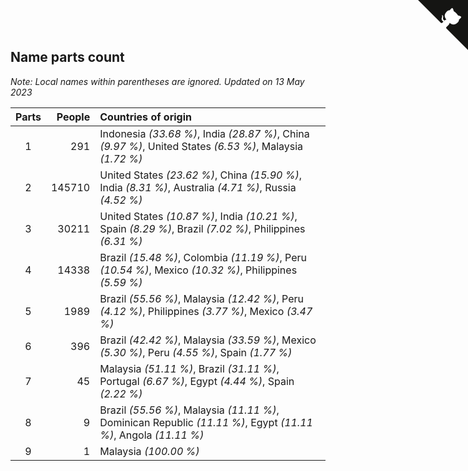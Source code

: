 ## Name parts count

*Note: Local names within parentheses are ignored.*
*Updated on 13 May 2023*

| Parts | People | Countries of origin |
| :--: | ---: | :--- |
| 1 | 291 | Indonesia *(33.68 %)*, India *(28.87 %)*, China *(9.97 %)*, United States *(6.53 %)*, Malaysia *(1.72 %)* |
| 2 | 145710 | United States *(23.62 %)*, China *(15.90 %)*, India *(8.31 %)*, Australia *(4.71 %)*, Russia *(4.52 %)* |
| 3 | 30211 | United States *(10.87 %)*, India *(10.21 %)*, Spain *(8.29 %)*, Brazil *(7.02 %)*, Philippines *(6.31 %)* |
| 4 | 14338 | Brazil *(15.48 %)*, Colombia *(11.19 %)*, Peru *(10.54 %)*, Mexico *(10.32 %)*, Philippines *(5.59 %)* |
| 5 | 1989 | Brazil *(55.56 %)*, Malaysia *(12.42 %)*, Peru *(4.12 %)*, Philippines *(3.77 %)*, Mexico *(3.47 %)* |
| 6 | 396 | Brazil *(42.42 %)*, Malaysia *(33.59 %)*, Mexico *(5.30 %)*, Peru *(4.55 %)*, Spain *(1.77 %)* |
| 7 | 45 | Malaysia *(51.11 %)*, Brazil *(31.11 %)*, Portugal *(6.67 %)*, Egypt *(4.44 %)*, Spain *(2.22 %)* |
| 8 | 9 | Brazil *(55.56 %)*, Malaysia *(11.11 %)*, Dominican Republic *(11.11 %)*, Egypt *(11.11 %)*, Angola *(11.11 %)* |
| 9 | 1 | Malaysia *(100.00 %)* |


<a href="https://github.com/jonatanklosko/wca_statistics" class="github-corner" aria-label="View source on Github"><svg width="80" height="80" viewBox="0 0 250 250" style="fill:#151513; color:#fff; position: absolute; top: 0; border: 0; right: 0;" aria-hidden="true"><path d="M0,0 L115,115 L130,115 L142,142 L250,250 L250,0 Z"></path><path d="M128.3,109.0 C113.8,99.7 119.0,89.6 119.0,89.6 C122.0,82.7 120.5,78.6 120.5,78.6 C119.2,72.0 123.4,76.3 123.4,76.3 C127.3,80.9 125.5,87.3 125.5,87.3 C122.9,97.6 130.6,101.9 134.4,103.2" fill="currentColor" style="transform-origin: 130px 106px;" class="octo-arm"></path><path d="M115.0,115.0 C114.9,115.1 118.7,116.5 119.8,115.4 L133.7,101.6 C136.9,99.2 139.9,98.4 142.2,98.6 C133.8,88.0 127.5,74.4 143.8,58.0 C148.5,53.4 154.0,51.2 159.7,51.0 C160.3,49.4 163.2,43.6 171.4,40.1 C171.4,40.1 176.1,42.5 178.8,56.2 C183.1,58.6 187.2,61.8 190.9,65.4 C194.5,69.0 197.7,73.2 200.1,77.6 C213.8,80.2 216.3,84.9 216.3,84.9 C212.7,93.1 206.9,96.0 205.4,96.6 C205.1,102.4 203.0,107.8 198.3,112.5 C181.9,128.9 168.3,122.5 157.7,114.1 C157.9,116.9 156.7,120.9 152.7,124.9 L141.0,136.5 C139.8,137.7 141.6,141.9 141.8,141.8 Z" fill="currentColor" class="octo-body"></path></svg></a><style>.github-corner:hover .octo-arm{animation:octocat-wave 560ms ease-in-out}@keyframes octocat-wave{0%,100%{transform:rotate(0)}20%,60%{transform:rotate(-25deg)}40%,80%{transform:rotate(10deg)}}@media (max-width:500px){.github-corner:hover .octo-arm{animation:none}.github-corner .octo-arm{animation:octocat-wave 560ms ease-in-out}}</style>

